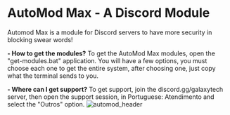 # AutoMod Max - A Discord Module
Automod Max is a module for Discord servers to have more security in blocking swear words!

**- How to get the modules?**
To get the AutoMod Max modules, open the "get-modules.bat" application. You will have a few options, you must choose each one to get the entire system, after choosing one, just copy what the terminal sends to you.

**- Where can I get support?**
To get support, join the discord.gg/galaxytech server, then open the support session, in Portuguese: Atendimento and select the "Outros" option.
![automod_header](https://github.com/user-attachments/assets/df007c3b-e74f-433a-b68e-087ac9cdd39b)
